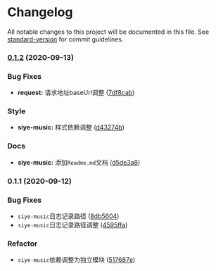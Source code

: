 # Changelog

All notable changes to this project will be documented in this file. See [standard-version](https://github.com/conventional-changelog/standard-version) for commit guidelines.

### [0.1.2](https://github.com/siyesummer/siyeWorld/compare/siye-music@0.1.1...siye-music@0.1.2) (2020-09-13)


### Bug Fixes

* **request:** 请求地址baseUrl调整 ([7df8cab](https://github.com/siyesummer/siyeWorld/commit/7df8cab358442995bd4b12bb7937eb5c788165e3))


### Style

* **siye-music:** 样式依赖调整 ([d43274b](https://github.com/siyesummer/siyeWorld/commit/d43274b15b6301be91081caf5f1c3d65bf218a51))


### Docs

* **siye-music:** 添加`Readme.md`文档 ([d5de3a8](https://github.com/siyesummer/siyeWorld/commit/d5de3a88579a45b998cf5c5e76fffcca8751d2a4))

### 0.1.1 (2020-09-12)


### Bug Fixes

* `siye-music`日志记录路径 ([8db5604](https://github.com/siyesummer/siyeWorld/commit/8db5604ef755dbbfc2cc166b3f91a853c5ad4bd2))
* `siye-music`日志记录路径调整 ([4595ffa](https://github.com/siyesummer/siyeWorld/commit/4595ffab04c0bcf181a30467bd66a56fa00f2603))


### Refactor

* `siye-music`依赖调整为独立模块 ([517687e](https://github.com/siyesummer/siyeWorld/commit/517687e3b83a4dfbf65412a703198ec8672141bf))
